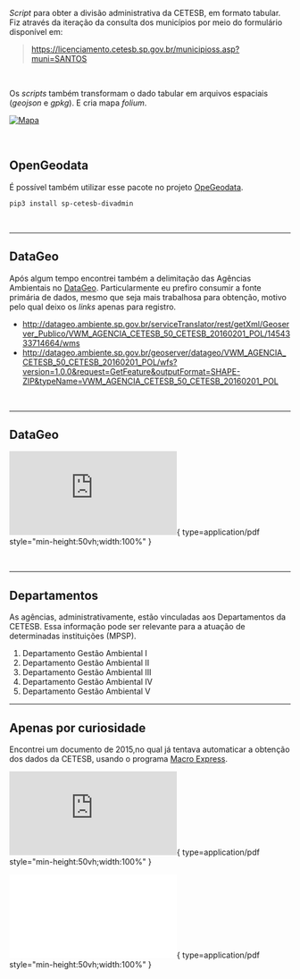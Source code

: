 _Script_ para obter a divisão administrativa da CETESB, em formato tabular.\
Fiz através da iteração da consulta dos municípios por meio do formulário disponível em:

> https://licenciamento.cetesb.sp.gov.br/municipioss.asp?muni=SANTOS

<br>

Os _scripts_ também transformam o dado tabular em arquivos espaciais (_geojson_ e _gpkg_). E cria mapa _folium_.

[![Mapa](./assets/docs/imgs/mapa.png)](https://michelmetran.com.br/posts/div-admin-cetesb/)

<br>

## OpenGeodata

É possível também utilizar esse pacote no projeto [OpeGeodata](https://github.com/open-geodata/open-geodata).

```shell
pip3 install sp-cetesb-divadmin
```

<br>

---

## DataGeo

Após algum tempo encontrei também a delimitação das Agências Ambientais no [DataGeo](https://datageo.ambiente.sp.gov.br/). Particularmente eu prefiro consumir a fonte primária de dados, mesmo que seja mais trabalhosa para obtenção, motivo pelo qual deixo os _links_ apenas para registro.

- http://datageo.ambiente.sp.gov.br/serviceTranslator/rest/getXml/Geoserver_Publico/VWM_AGENCIA_CETESB_50_CETESB_20160201_POL/1454333714664/wms
- http://datageo.ambiente.sp.gov.br/geoserver/datageo/VWM_AGENCIA_CETESB_50_CETESB_20160201_POL/wfs?version=1.0.0&request=GetFeature&outputFormat=SHAPE-ZIP&typeName=VWM_AGENCIA_CETESB_50_CETESB_20160201_POL

<br>

---

## DataGeo

![Alt text](https://open-geodata.readthedocs.io/pt/latest/assets/sp_cetesb/2014.11.05%20-%20DD%20325%20-%20Atribui%C3%A7%C3%B5es%20das%20Unidades%20da%20CETESB.pdf){ type=application/pdf style="min-height:50vh;width:100%" }

<br>

---

## Departamentos

As agências, administrativamente, estão vinculadas aos Departamentos da CETESB. Essa informação pode ser relevante para a atuação de determinadas instituições (MPSP).

1. Departamento Gestão Ambiental I
2. Departamento Gestão Ambiental II
3. Departamento Gestão Ambiental III
4. Departamento Gestão Ambiental IV
5. Departamento Gestão Ambiental V

---

## Apenas por curiosidade

Encontrei um documento de 2015,no qual já tentava automaticar a obtenção dos dados da CETESB, usando o programa [Macro Express](https://www.macros.com/).

![Alt text](https://open-geodata.readthedocs.io/pt/latest/assets/sp_cetesb/2025.08.25%20-%20Roteiro%20Atualiza%C3%A7%C3%A3o%20Base%20CETESB.pdf){ type=application/pdf style="min-height:50vh;width:100%" }


![Alt text](./assets/sp_cetesb/2025.08.25%20-%20Roteiro%20Atualiza%C3%A7%C3%A3o%20Base%20CETESB.pdf){ type=application/pdf style="min-height:50vh;width:100%" }
